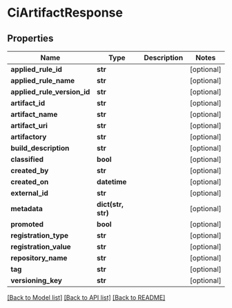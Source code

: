# CiArtifactResponse

## Properties
Name | Type | Description | Notes
------------ | ------------- | ------------- | -------------
**applied_rule_id** | **str** |  | [optional] 
**applied_rule_name** | **str** |  | [optional] 
**applied_rule_version_id** | **str** |  | [optional] 
**artifact_id** | **str** |  | [optional] 
**artifact_name** | **str** |  | [optional] 
**artifact_uri** | **str** |  | [optional] 
**artifactory** | **str** |  | [optional] 
**build_description** | **str** |  | [optional] 
**classified** | **bool** |  | [optional] 
**created_by** | **str** |  | [optional] 
**created_on** | **datetime** |  | [optional] 
**external_id** | **str** |  | [optional] 
**metadata** | **dict(str, str)** |  | [optional] 
**promoted** | **bool** |  | [optional] 
**registration_type** | **str** |  | [optional] 
**registration_value** | **str** |  | [optional] 
**repository_name** | **str** |  | [optional] 
**tag** | **str** |  | [optional] 
**versioning_key** | **str** |  | [optional] 

[[Back to Model list]](../README.md#documentation-for-models) [[Back to API list]](../README.md#documentation-for-api-endpoints) [[Back to README]](../README.md)


